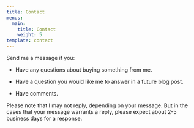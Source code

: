 ```yaml
---
title: Contact
menus:
  main:
    title: Contact
    weight: 5
template: contact
---
```


Send me a message if you:

* Have any questions about buying something from me.

* Have a question you would like me to answer in a future blog post.

* Have comments.

Please note that I may not reply, depending on your message. But in the cases that your message warrants a reply, please expect about 2-5 business days for a response.
